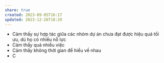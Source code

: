 ```yaml
---
share: true
created: 2023-09-05T16:17
updated: 2023-12-26T18:29
---
```


- Cảm thấy sự hợp tác giữa các nhóm dự án chưa đạt được hiệu quả tối ưu, dù họ có nhiều nỗ lực
- Cảm thấy quá nhiều việc 
- Cảm thấy không thời gian để hiểu về nhau
- C

